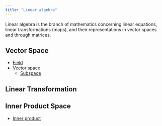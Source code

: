 ```yaml
---
title: "Linear algebra"
---
```


Linear algebra is the branch of mathematics concerning linear equations, linear transformations (maps), and their representations in vector spaces and through matrices.

## Vector Space
- [Field](notes/Field.md)
- [Vector space](notes/Vector%20space.md)
	- [Subspace](notes/Subspace.md)

## Linear Transformation

## Inner Product Space
- [Inner product](notes/Inner%20product.md)